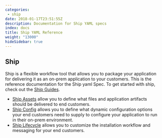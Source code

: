 ```yaml
---
categories:
 - ship
date: 2018-01-17T23:51:55Z
description: Documentation for Ship YAML specs
index: docs
title: Ship YAML Reference
weight: "13000"
hideSidebar: true
---
```


## Ship

Ship is a flexible workflow tool that allows you to package your application for delivering it as an on-prem application to your customers. This is the reference documentation for the Ship yaml Spec. To get started with ship, check out the [Ship Guides](/guides/).

- [Ship Assets](/api/ship-assets/assets) allow you to define what files and application artifacts should be delivered to end customers.
- [Ship Config](/api/ship-config/config) allows you to define what dynamic configuration options your end customers need to supply to configure your application to run in their on-prem environment.
- [Ship Lifecycle](/api/ship-lifecycle/lifecycle) allows you to customize the installation workflow and messaging for your end customers.
